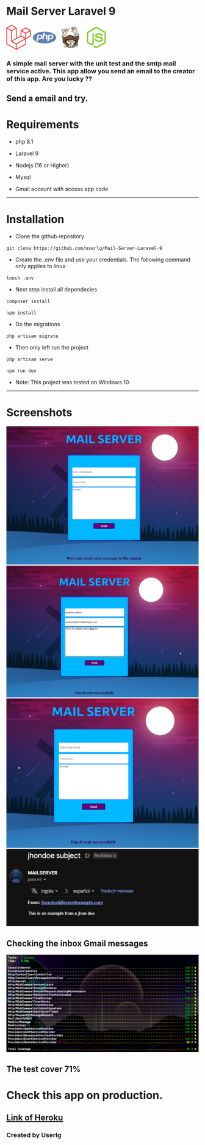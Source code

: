 # Mail Server Laravel 9

![ laravel ]( assets/laravel.png )
![ php ]( assets/php.png )
![ composer ]( assets/composer.png )
![ node ]( assets/node.png)

### A simple mail server with the unit test and the smtp mail service active. This app allow you send an email to the creator of this app. Are you lucky ??
Send a email and try.
-------------------
# Requirements

+ php 8.1

+ Laravel 9

+ Nodejs (16 or Higher)

+ Mysql

+ Gmail account with access app code
-----------
# Installation
+ Clone the github repository
```
git clone https://github.com/userlg/Mail-Server-Laravel-9
```
+ Create the .env file and use your credentials. The following command only applies to linux
```
touch .env
```
+ Next step install all dependecies
```
composer install
```
```
npm install 
```
+ Do the migrations
```
php artisan migrate
```
+ Then only left run the project
```
php artisan serve
```
```
npm run dev
```
+ Note: This project was tested on Windows 10.
-----------
# Screenshots
![ img1 ](assets/img1.png)
![ img2 ](assets/img2.png)
![ img3 ](assets/img3.png)
![ img4 ](assets/img4.png)
## Checking the inbox Gmail messages
![ tests ](assets/tests.png)
## The test cover 71% 

# Check this app on production.

[Link of Heroku](https://laravel-mail-server.herokuapp.com/)
-----------
### Created by Userlg